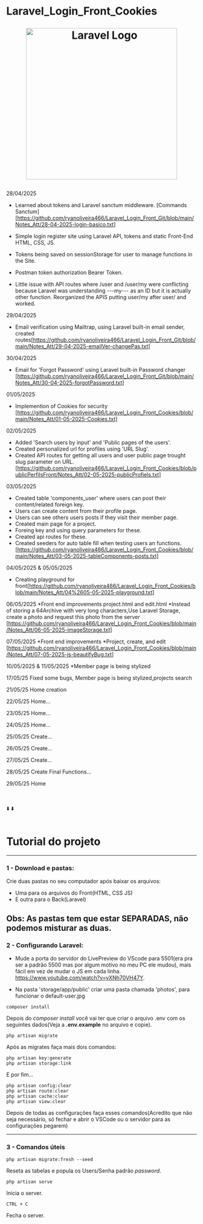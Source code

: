 # Laravel_Login_Front_Cookies<p align="center"><a href="https://laravel.com" target="_blank"><img src="https://raw.githubusercontent.com/laravel/art/master/logo-lockup/5%20SVG/2%20CMYK/1%20Full%20Color/laravel-logolockup-cmyk-red.svg" width="400" alt="Laravel Logo"></a></p>

28/04/2025

* Learned about tokens and Laravel sanctum middleware. [Commands Sanctum][https://github.com/ryanoliveira466/Laravel_Login_Front_Git/blob/main/Notes_Att/28-04-2025-login-basico.txt]
* Simple login register site using Laravel API, tokens and static Front-End HTML, CSS, JS.
* Tokens being saved on sessionStorage for user to manage functions in the Site.
* Postman token authorization Bearer Token.

* Little issue with API routes where /user and /user/my were conflicting because Laravel was understanding ---my--- as an ID but it is actually other function.
  Reorganized the APIS putting user/my after user/ and worked.

29/04/2025

* Email verification using Mailtrap, using Laravel built-in email sender, created routes[https://github.com/ryanoliveira466/Laravel_Login_Front_Git/blob/main/Notes_Att/29-04-2025-emailVer-changePas.txt]

30/04/2025

* Email for 'Forgot Password' using Laravel built-in Password changer [https://github.com/ryanoliveira466/Laravel_Login_Front_Git/blob/main/Notes_Att/30-04-2025-forgotPassword.txt]

01/05/2025

* Implemention of Cookies for security [https://github.com/ryanoliveira466/Laravel_Login_Front_Cookies/blob/main/Notes_Att/01-05-2025-Cookies.txt]

02/05/2025

* Added 'Search users by input' and 'Public pages of the users'.
* Created personalized url for profiles using 'URL Slug'.
* Created API routes for getting all users and user public page trought slug parameter on URL.
[https://github.com/ryanoliveira466/Laravel_Login_Front_Cookies/blob/publicPerfilsFront/Notes_Att/02-05-2025-publicProfiels.txt]

03/05/2025
* Created table 'components_user' where users can post their content/related foreign key.
* Users can create content from their profile page.
* Users can see others users posts if they visit their member page.
* Created main page for a project.
* Foreing key and using query parameters for these.
* Created api routes for these.
* Created seeders for auto table fill when testing users an functions. [https://github.com/ryanoliveira466/Laravel_Login_Front_Cookies/blob/main/Notes_Att/03-05-2025-tableComponents-posts.txt]


04/05/2025 & 05/05/2025
* Creating playground for front[https://github.com/ryanoliveira466/Laravel_Login_Front_Cookies/blob/main/Notes_Att/04%2605-05-2025-playground.txt]

06/05/2025
*Front end improvements project.html and edit.html
*Instead of storing a 64Archive with very long characters,Use Laravel Storage, create a photo and request this photo from the server
[https://github.com/ryanoliveira466/Laravel_Login_Front_Cookies/blob/main/Notes_Att/06-05-2025-imageStorage.txt]


07/05/2025
*Front end improvements
*Project, create, and edit
[https://github.com/ryanoliveira466/Laravel_Login_Front_Cookies/blob/main/Notes_Att/07-05-2025-js-beautifyBug.txt]

10/05/2025 & 11/05/2025
*Member page is being stylized

17/05/25
Fixed some bugs, Member page is being stylized,projects search

21/05/25
Home creation

22/05/25
Home...

23/05/25
Home...

24/05/25
Home...

25/05/25
Create...

26/05/25
Create...

27/05/25 
Create...

28/05/25 
Create Final Functions...

29/05/25 Home


<br>
<br>
⬇️
⬇️
<br>
<br>


# Tutorial do projeto
---
### 1 - Download e pastas:
Crie duas pastas no seu computador após baixar os arquivos:

* Uma para os arquivos do Front(HTML, CSS JS)
* E outra para o Back(Laravel)

Obs: As pastas tem que estar **SEPARADAS**, não podemos misturar as duas.
---
### 2 - Configurando Laravel:
* Mude a porta do servidor do LivePreview do VScode para 5501(era pra ser a padrão 5500 mas por algum motivo no meu PC ele mudou), mais fácil em vez de mudar o JS em cada linha.
https://www.youtube.com/watch?v=yXNh70VH47Y.

* Na pasta 'storage/app/public' criar uma pasta chamada 'photos', para funcionar o default-user.jpg


```
composer install
```

Depois do *composer install* você vai ter que criar o arquivo .env com os seguintes dados(Veja a **.env.example** no arquivo e copie).

```
php artisan migrate
```
Após as migrates faça mais dois comandos:

```
php artisan key:generate
php artisan storage:link
```
E por fim...
```
php artisan config:clear      
php artisan route:clear
php artisan cache:clear
php artisan view:clear
```
Depois de todas as configurações faça esses comandos(Acredito que não seja necessário, só fechar e abrir o VSCode ou o servidor para as configurações pegarem)

---
### 3 - Comandos úteis

```
php artisan migrate:fresh --seed   
```
Reseta as tabelas e popula os Users/Senha padrão *password*.

```
php artisan serve
```

Inicia o server.

```
CTRL + C
```
Fecha o server.


